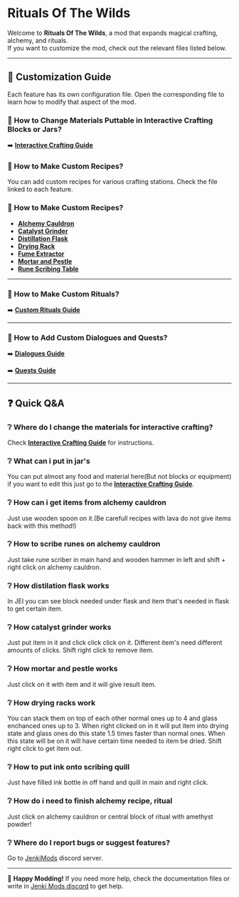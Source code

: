 # Rituals Of The Wilds

Welcome to **Rituals Of The Wilds**, a mod that expands magical crafting, alchemy, and rituals.  
If you want to customize the mod, check out the relevant files listed below.

---

## 📖 Customization Guide

Each feature has its own configuration file. Open the corresponding file to learn how to modify that aspect of the mod.

### 🔹 How to Change Materials Puttable in Interactive Crafting Blocks or Jars?
➡️ **[Interactive Crafting Guide](docs/interactive_crafting.md)**

### 🧪 How to Make Custom Recipes?

You can add custom recipes for various crafting stations. Check the file linked to each feature.

### 🧪 How to Make Custom Recipes?

- **[Alchemy Cauldron](docs/alchemy_cauldron.md)**
- **[Catalyst Grinder](docs/catalyst_grinder.md)**
- **[Distillation Flask](docs/distillation_flask.md)**
- **[Drying Rack](docs/drying_rack.md)**
- **[Fume Extractor](docs/fume_extractor.md)**
- **[Mortar and Pestle](docs/mortar_pestle.md)**
- **[Rune Scribing Table](docs/rune_scribing.md)**

---

### 🔮 How to Make Custom Rituals?
➡️ **[Custom Rituals Guide](docs/custom_rituals.md)**

---

### 💬 How to Add Custom Dialogues and Quests?
➡️ **[Dialogues Guide](docs/dialogues.md)**

➡️ **[Quests Guide](docs/quests.md)**

---

## ❓ Quick Q&A

### ❔ Where do I change the materials for interactive crafting?
Check **[Interactive Crafting Guide](docs/interactive_crafting.md)** for instructions.

### ❔ What can i put in jar's
You can put almost any food and material here(But not blocks or equipment) if you want to edit this just go to the **[Interactive Crafting Guide](docs/interactive_crafting.md)**.

### ❔ How can i get items from alchemy cauldron
Just use wooden spoon on it.(Be carefull recipes with lava do not give items back with this method!)

### ❔ How to scribe runes on alchemy cauldron
Just take rune scriber in main hand and wooden hammer in left and shift + right click on alchemy cauldron.

### ❔ How distilation flask works
In JEI you can see block needed under flask and item that's needed in flask to get certain item.

### ❔ How catalyst grinder works
Just put item in it and click click click on it.
Different item's need different amounts of clicks.
Shift right click to remove item.

### ❔ How mortar and pestle works
Just click on it with item and it will give result item.

### ❔ How drying racks work
You can stack them on top of each other normal ones up to 4 and glass enchanced ones up to 3.
When right clicked on in it will put item into drying state and glass ones do this state 1.5 times faster than normal ones.
When this state will be on it will have certain time needed to item be dried.
Shift right click to get item out.

### ❔ How to put ink onto scribing quill
Just have filled ink bottle in off hand and quill in main and right click.

### ❔ How do i need to finish alchemy recipe, ritual
Just click on alchemy cauldron or central block of ritual with amethyst powder!

### ❔ Where do I report bugs or suggest features?
Go to [JenkiMods](https://discord.gg/bJWbUsWAWk) discord server.

---

🚀 **Happy Modding!** If you need more help, check the documentation files or write in [Jenki Mods discord](https://discord.gg/bJWbUsWAWk) to get help.
